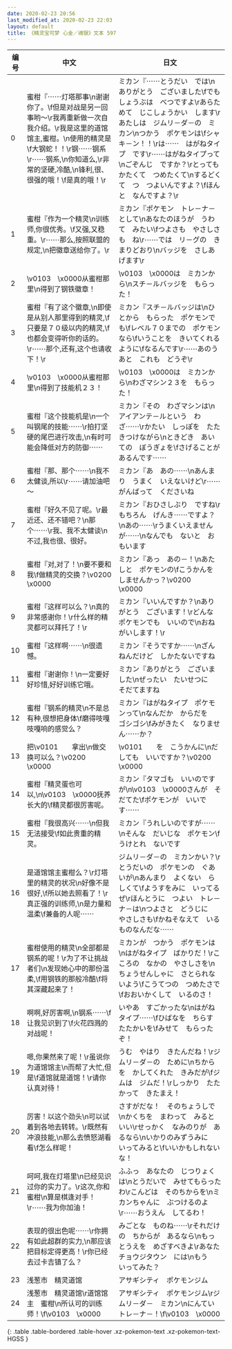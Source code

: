 ```yaml
---
date: 2020-02-23 20:56
last_modified_at: 2020-02-23 22:03
layout: default
title: 《精灵宝可梦 心金／魂银》文本 597
---
```

| 编号 | 中文 | 日文 |
| ---- | ---- | ---- |
| 0 | 蜜柑『⋯⋯灯塔那事\n谢谢你了。\f但是对战是另一回事哟～\r我再重新做一次自我介绍。\r我是这里的道馆馆主,蜜柑。\n使用的精灵是\f大钢蛇！！\r钢⋯⋯钢系\r⋯⋯钢系,\n你知道么,\r非常的坚硬,冷酷,\n锋利,很、很强的哦！\f是真的哦！\r | ミカン『⋯⋯とうだい　では\nありがとう　ございました\fでも　しょうぶは　べつですよ\rあらためて　じこしょうかい　します\rあたしは　ジムリ－ダ－の　ミカン\nつかう　ポケモンは\fシャキ－ン！！\rは⋯⋯　はがねタイプ　です\r⋯⋯はがねタイプって\nごぞんじ　ですか？\rとっても　かたくて　つめたくて\nするどくて　つ　つよいんですよ？\fほんと　なんですよ？\r |
| 1 | 蜜柑『作为一个精灵\n训练师,你很优秀。\f又强,又稳重。\r⋯⋯那么,按照联盟的规定,\n把徽章送给你了。\r | ミカン『ポケモン　トレ－ナ－として\nあなたのほうが　うわて　みたい\fつよさも　やさしさも　ね\r⋯⋯では　リ－グの　きまりどおり\nバッジを　さしあげます\r |
| 2 | \v0103　\x0000从蜜柑那里\n得到了钢铁徽章！ | \v0103　\x0000は　ミカンから\nスチ－ルバッジを　もらった！ |
| 3 | 蜜柑『有了这个徽章,\n即使是从别人那里得到的精灵,\f只要是７０级以内的精灵,\f也都会变得听你的话的。\r⋯⋯那个,还有,这个也请收下！\r | ミカン『スチ－ルバッジは\nひとから　もらった　ポケモンでも\fレベル７０までの　ポケモンなら\fいうことを　きいてくれるように\fなるんです\r⋯⋯あのう　あと　これも　どうぞ\r |
| 4 | \v0103　\x0000从蜜柑那里\n得到了技能机２３！ | \v0103　\x0000は　ミカンから\nわざマシン２３を　もらった！ |
| 5 | 蜜柑『这个技能机是\n一个叫钢尾的技能⋯⋯\r拍打坚硬的尾巴进行攻击,\n有时可能会降低对方的防御⋯⋯ | ミカン『その　わざマシンは\nアイアンテ－ルという　わざ⋯⋯\rかたい　しっぽを　たたきつけながら\nときどき　あいての　ぼうぎょを\fさげることが　あるんです⋯⋯ |
| 6 | 蜜柑『那、那个⋯⋯\n我不太健谈,所以\r⋯⋯请加油吧～ | ミカン『あ　あの⋯⋯\nあんまり　うまく　いえないけど\r⋯⋯がんばって　くださいね |
| 7 | 蜜柑『好久不见了呢。\r最近还、还不错吧？\n那个⋯⋯\r我、我不太健谈\n不过,我也很、很好。 | ミカン『おひさしぶり　ですね\rもちろん　げんき⋯⋯ですよ？\nあの⋯⋯\rうまくいえませんが⋯⋯\nなんでも　ないと　おもいます |
| 8 | 蜜柑『对,对了！\n要不要和我\f做精灵的交换？\v0200　\x0000 | ミカン『あっ　あの－！\nあたしと　ポケモンの\fこうかんを　しませんかっ？\v0200　\x0000 |
| 9 | 蜜柑『这样可以么？\n真的非常感谢你！\r什么样的精灵都可以拜托了！\r | ミカン『いいんですか？\nありがとう　ございます！\rどんな　ポケモンでも　いいので\nおねがいします！\r |
| 10 | 蜜柑『这样啊⋯⋯\n很遗憾。 | ミカン『そうですか⋯⋯\nざんねんだけど　しかたないですね |
| 11 | 蜜柑『谢谢你！\n一定要好好珍惜,好好训练它哦。 | ミカン『ありがとう　ございました\nぜったい　たいせつに　そだてますね |
| 12 | 蜜柑『钢系的精灵\n不是总有种,很想把身体\f磨得吱嘎吱嘎响的感觉么？ | ミカン『はがねタイプ　ポケモンって\nなんだか　からだを　ゴシゴシ\fみがきたく　なりません⋯⋯か？ |
| 13 | 把\v0101　　拿出\n做交换可以么？\v0200　\x0000 | \v0101　　を　こうかんに\nだしても　いいですか？\v0200　\x0000 |
| 14 | 蜜柑『精灵蛋也可以,\n\v0103　\x0000抚养长大的\f精灵都很厉害呢。 | ミカン『タマゴも　いいのですが\n\v0103　\x0000さんが　そだてた\fポケモンが　いいです⋯⋯ |
| 15 | 蜜柑『我很高兴⋯⋯\n但我无法接受\f如此贵重的精灵。 | ミカン『うれしいのですが⋯⋯\nそんな　だいじな　ポケモン\fうけとれ　ないです |
| 16 | 是道馆馆主蜜柑么？\r灯塔里的精灵的状况\n好像不是很好,\f所以她去照看了！\r真正强的训练师,\n是力量和温柔\f兼备的人呢⋯⋯ | ジムリ－ダ－の　ミカンかい？\rとうだいの　ポケモンの　ぐあいが\nあんまり　よくない　らしくて\fようすをみに　いってるぜ\rほんとうに　つよい　トレ－ナ－は\nつよさと　どうじに　やさしさも\fかねそなえて　いるものなんだな⋯⋯ |
| 17 | 蜜柑使用的精灵\n全部都是钢系的呢！\r为了不让挑战者们\n发现她心中的那份温柔,\f用钢铁的那般冷酷\f将其深藏起来了！ | ミカンが　つかう　ポケモンは\nはがねタイプ　ばかりだ！\rこころの　なかの　やさしさを\nちょうせんしゃに　さとられないよう\fこうてつの　つめたさで\fおおいかくして　いるのさ！ |
| 18 | 啊啊,好厉害啊,\n钢系⋯⋯\f让我见识到了\f火花四溅的对战呢！ | いやあ　すごかったな\nはがねタイプ⋯⋯\fひばなを　ちらす　たたかいを\fみせて　もらったぞ！ |
| 19 | 嗯,你果然来了呢！\r虽说你为道馆馆主\n而帮了大忙,但是\f道馆就是道馆！\r请你认真对待！ | うむ　やはり　きたんだね！\rジムリ－ダ－の　ために\nちからを　かしてくれた　きみだが\fジムは　ジムだ！\rしっかり　たたかって　きたまえ！ |
| 20 | 厉害！以这个劲头\n可以试着到各地去转转。\r既然有冲浪技能,\n那么去愤怒湖看看\f怎么样呢！ | さすがだな！　そのちょうしで\nかくちを　まわって　みるといい\rせっかく　なみのりが　あるなら\nいかりのみずうみに　いってみると\fいいかもしれないな！ |
| 21 | 呵呵,我在灯塔里\n已经见识过你的实力了。\r这次,你和蜜柑\n算是棋逢对手！\r⋯⋯我为你加油！ | ふふっ　あなたの　じつりょくは\nとうだいで　みせてもらったわ\rこんどは　そのちからを\nミカンちゃんに　ぶつけるのよ\r⋯⋯おうえん　してるわ！ |
| 22 | 表现的很出色呢⋯⋯\r你拥有如此超群的实力,\n那应该把目标定得更高！\r你已经去过卡吉镇了么？ | みごとな　ものね⋯⋯\rそれだけの　ちからが　あるなら\nもっとうえを　めざすべきよ\rあなた　チョウジタウン　には\nもう　いってみた？ |
| 23 | 浅葱市　精灵道馆 | アサギシティ　ポケモンジム |
| 24 | 浅葱市　精灵道馆\r道馆馆主　蜜柑\n所认可的训练师！\f\v0103　\x0000 | アサギシティ　ポケモンジム\rジムリ－ダ－　ミカン\nにんてい　トレ－ナ－！\f\v0103　\x0000 |
{: .table .table-bordered .table-hover .xz-pokemon-text .xz-pokemon-text-HGSS }